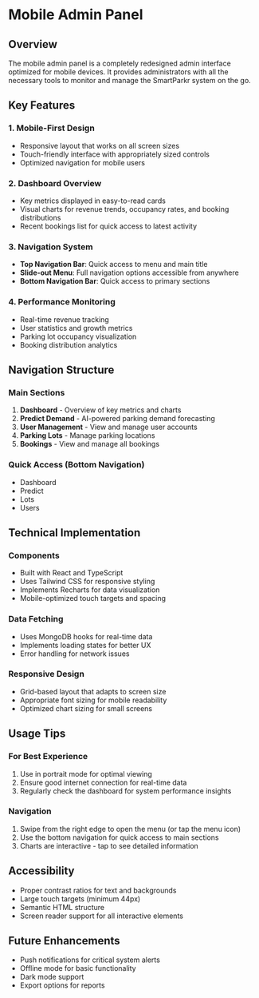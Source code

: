 # Mobile Admin Panel

## Overview
The mobile admin panel is a completely redesigned admin interface optimized for mobile devices. It provides administrators with all the necessary tools to monitor and manage the SmartParkr system on the go.

## Key Features

### 1. Mobile-First Design
- Responsive layout that works on all screen sizes
- Touch-friendly interface with appropriately sized controls
- Optimized navigation for mobile users

### 2. Dashboard Overview
- Key metrics displayed in easy-to-read cards
- Visual charts for revenue trends, occupancy rates, and booking distributions
- Recent bookings list for quick access to latest activity

### 3. Navigation System
- **Top Navigation Bar**: Quick access to menu and main title
- **Slide-out Menu**: Full navigation options accessible from anywhere
- **Bottom Navigation Bar**: Quick access to primary sections

### 4. Performance Monitoring
- Real-time revenue tracking
- User statistics and growth metrics
- Parking lot occupancy visualization
- Booking distribution analytics

## Navigation Structure

### Main Sections
1. **Dashboard** - Overview of key metrics and charts
2. **Predict Demand** - AI-powered parking demand forecasting
3. **User Management** - View and manage user accounts
4. **Parking Lots** - Manage parking locations
5. **Bookings** - View and manage all bookings

### Quick Access (Bottom Navigation)
- Dashboard
- Predict
- Lots
- Users

## Technical Implementation

### Components
- Built with React and TypeScript
- Uses Tailwind CSS for responsive styling
- Implements Recharts for data visualization
- Mobile-optimized touch targets and spacing

### Data Fetching
- Uses MongoDB hooks for real-time data
- Implements loading states for better UX
- Error handling for network issues

### Responsive Design
- Grid-based layout that adapts to screen size
- Appropriate font sizing for mobile readability
- Optimized chart sizing for small screens

## Usage Tips

### For Best Experience
1. Use in portrait mode for optimal viewing
2. Ensure good internet connection for real-time data
3. Regularly check the dashboard for system performance insights

### Navigation
1. Swipe from the right edge to open the menu (or tap the menu icon)
2. Use the bottom navigation for quick access to main sections
3. Charts are interactive - tap to see detailed information

## Accessibility
- Proper contrast ratios for text and backgrounds
- Large touch targets (minimum 44px)
- Semantic HTML structure
- Screen reader support for all interactive elements

## Future Enhancements
- Push notifications for critical system alerts
- Offline mode for basic functionality
- Dark mode support
- Export options for reports